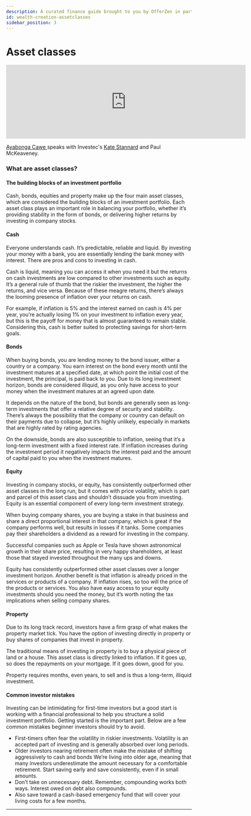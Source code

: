 ```yaml
---
description: A curated finance guide brought to you by OfferZen in partnership with Investec.
id: wealth-creation-assetclasses
sidebar_position: 3
---
```

# Asset classes

<iframe
      width="650"
      height="200"
      src="https://open.spotify.com/embed/episode/6eSPRbGV0yHfqIa7ZXCpjL"
      frameborder="0"
      allow="accelerometer; autoplay; encrypted-media; gyroscope; picture-in-picture"
      allowfullscreen
></iframe>

[Ayabonga Cawe ](https://www.linkedin.com/in/ayabonga-cawe-70942746/?originalSubdomain=za)speaks with Investec's [Kate Stannard](https://www.linkedin.com/in/kate-stannard-07a64b22/?originalSubdomain=za) and Paul McKeaveney.

### What are asset classes?

#### The building blocks of an investment portfolio

Cash, bonds, equities and property make up the four main asset classes, which are considered the building blocks of an investment portfolio. Each asset class plays an important role in balancing your portfolio, whether it’s providing stability in the form of bonds, or delivering higher returns by investing in company stocks.

#### Cash

Everyone understands cash. It’s predictable, reliable and liquid. By investing your money with a bank, you are essentially lending the bank money with interest. There are pros and cons to investing in cash.

Cash is liquid, meaning you can access it when you need it but the returns on cash investments are low compared to other investments such as equity. It’s a general rule of thumb that the riskier the investment, the higher the returns, and vice versa. Because of these meagre returns, there’s always the looming presence of inflation over your returns on cash.

For example, if inflation is 5% and the interest earned on cash is 4% per year, you’re actually losing 1% on your investment to inflation every year, but this is the payoff for money that is almost guaranteed to remain stable. Considering this, cash is better suited to protecting savings for short-term goals.

#### Bonds

When buying bonds, you are lending money to the bond issuer, either a country or a company. You earn interest on the bond every month until the investment matures at a specified date, at which point the initial cost of the investment, the principal, is paid back to you. Due to its long investment horizon, bonds are considered illiquid, as you only have access to your money when the investment matures at an agreed upon date.

It depends on the nature of the bond, but bonds are generally seen as long-term investments that offer a relative degree of security and stability. There’s always the possibility that the company or country can default on their payments due to collapse, but it’s highly unlikely, especially in markets that are highly rated by rating agencies.

On the downside, bonds are also susceptible to inflation, seeing that it’s a long-term investment with a fixed interest rate. If inflation increases during the investment period it negatively impacts the interest paid and the amount of capital paid to you when the investment matures.

#### Equity

Investing in company stocks, or equity, has consistently outperformed other asset classes in the long run, but it comes with price volatility, which is part and parcel of this asset class and shouldn’t dissuade you from investing. Equity is an essential component of every long-term investment strategy.

When buying company shares, you are buying a stake in that business and share a direct proportional interest in that company, which is great if the company performs well, but results in losses if it tanks. Some companies pay their shareholders a dividend as a reward for investing in the company.

Successful companies such as Apple or Tesla have shown astronomical growth in their share price, resulting in very happy shareholders, at least those that stayed invested throughout the many ups and downs.

Equity has consistently outperformed other asset classes over a longer investment horizon. Another benefit is that inflation is already priced in the services or products of a company. If inflation rises, so too will the price of the products or services. You also have easy access to your equity investments should you need the money, but it’s worth noting the tax implications when selling company shares.

#### Property

Due to its long track record, investors have a firm grasp of what makes the property market tick. You have the option of investing directly in property or buy shares of companies that invest in property.

The traditional means of investing in property is to buy a physical piece of land or a house. This asset class is directly linked to inflation. If it goes up, so does the repayments on your mortgage. If it goes down, good for you.

Property requires months, even years, to sell and is thus a long-term, illiquid investment.

#### Common investor mistakes

Investing can be intimidating for first-time investors but a good start is working with a financial professional to help you structure a solid investment portfolio. Getting started is the important part. Below are a few common mistakes beginner investors should try to avoid.

* First-timers often fear the volatility in riskier investments. Volatility is an accepted part of investing and is generally absorbed over long periods.
* &#x20;Older investors nearing retirement often make the mistake of shifting aggressively to cash and bonds We’re living into older age, meaning that many investors underestimate the amount necessary for a comfortable retirement. Start saving early and save consistently, even if in small amounts.
* &#x20;Don’t take on unnecessary debt. Remember, compounding works both ways. Interest owed on debt also compounds.
* Also save toward a cash-based emergency fund that will cover your living costs for a few months.

****
